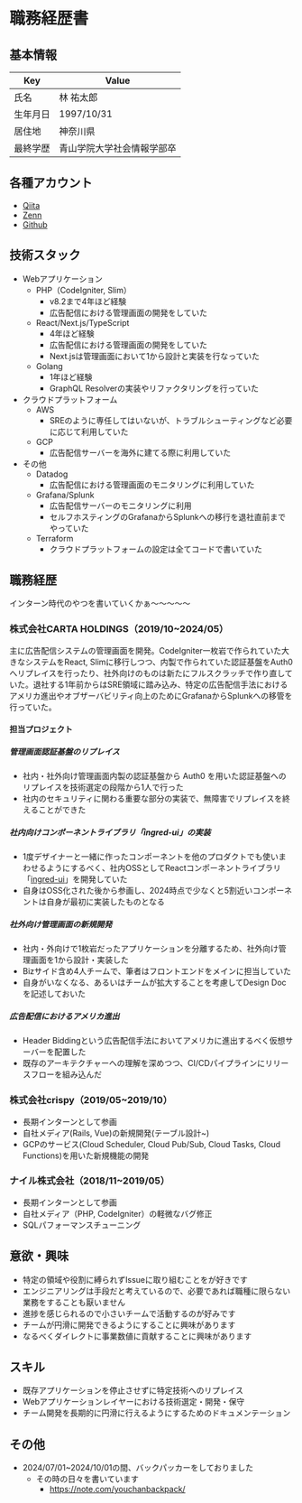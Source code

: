 # 職務経歴書

## 基本情報

| Key | Value |
| ---- | ---- |
| 氏名 | 林 祐太郎 |
| 生年月日 | 1997/10/31 |
| 居住地 | 神奈川県 |
| 最終学歴 | 青山学院大学社会情報学部卒 |

## 各種アカウント

- [Qiita](https://qiita.com/yutaro50)
- [Zenn](https://zenn.dev/yutaro1031)
- [Github](https://github.com/youchann)


## 技術スタック

- Webアプリケーション
  - PHP（CodeIgniter, Slim）
    - v8.2まで4年ほど経験
    - 広告配信における管理画面の開発をしていた
  - React/Next.js/TypeScript
    - 4年ほど経験
    - 広告配信における管理画面の開発をしていた
    - Next.jsは管理画面において1から設計と実装を行なっていた
  - Golang
    - 1年ほど経験
    - GraphQL Resolverの実装やリファクタリングを行っていた
- クラウドプラットフォーム
  - AWS
    - SREのように専任してはいないが、トラブルシューティングなど必要に応じて利用していた
  - GCP
    - 広告配信サーバーを海外に建てる際に利用していた
- その他
  - Datadog
    - 広告配信における管理画面のモニタリングに利用していた
  - Grafana/Splunk
    - 広告配信サーバーのモニタリングに利用
    - セルフホスティングのGrafanaからSplunkへの移行を退社直前までやっていた
  - Terraform
    - クラウドプラットフォームの設定は全てコードで書いていた

## 職務経歴

インターン時代のやつを書いていくかぁ〜〜〜〜〜

### 株式会社CARTA HOLDINGS（2019/10~2024/05）

主に広告配信システムの管理画面を開発。CodeIgniter一枚岩で作られていた大きなシステムをReact, Slimに移行しつつ、内製で作られていた認証基盤をAuth0へリプレイスを行ったり、社外向けのものは新たにフルスクラッチで作り直していた。退社する1年前からはSRE領域に踏み込み、特定の広告配信手法におけるアメリカ進出やオブザーバビリティ向上のためにGrafanaからSplunkへの移管を行っていた。

#### 担当プロジェクト

##### 管理画面認証基盤のリプレイス

- 社内・社外向け管理画面内製の認証基盤から Auth0 を用いた認証基盤へのリプレイスを技術選定の段階から1人で行った
- 社内のセキュリティに関わる重要な部分の実装で、無障害でリプレイスを終えることができた

##### 社内向けコンポーネントライブラリ「ingred-ui」の実装

- 1度デザイナーと一緒に作ったコンポーネントを他のプロダクトでも使いまわせるようにするべく、社内OSSとしてReactコンポーネントライブラリ「[ingred-ui](https://github.com/voyagegroup/ingred-ui)」を開発していた
- 自身はOSS化された後から参画し、2024時点で少なくと5割近いコンポーネントは自身が最初に実装したものとなる

##### 社外向け管理画面の新規開発

- 社内・外向けで1枚岩だったアプリケーションを分離するため、社外向け管理画面を1から設計・実装した
- Bizサイド含め4人チームで、筆者はフロントエンドをメインに担当していた
- 自身がいなくなる、あるいはチームが拡大することを考慮してDesign Docを記述しておいた

##### 広告配信におけるアメリカ進出

- Header Biddingという広告配信手法においてアメリカに進出するべく仮想サーバーを配置した
- 既存のアーキテクチャーへの理解を深めつつ、CI/CDパイプラインにリリースフローを組み込んだ

### 株式会社crispy（2019/05~2019/10）

- 長期インターンとして参画
- 自社メディア(Rails, Vue)の新規開発(テーブル設計~)
- GCPのサービス(Cloud Scheduler, Cloud Pub/Sub, Cloud Tasks, Cloud Functions)を用いた新規機能の開発

### ナイル株式会社（2018/11~2019/05）

- 長期インターンとして参画
- 自社メディア（PHP, CodeIgniter）の軽微なバグ修正
- SQLパフォーマンスチューニング


## 意欲・興味

- 特定の領域や役割に縛られずIssueに取り組むことをが好きです
- エンジニアリングは手段だと考えているので、必要であれば職種に限らない業務をすることも厭いません
- 進捗を感じられるので小さいチームで活動するのが好みです
- チームが円滑に開発できるようにすることに興味があります
- なるべくダイレクトに事業数値に貢献することに興味があります

## スキル

- 既存アプリケーションを停止させずに特定技術へのリプレイス
- Webアプリケーションレイヤーにおける技術選定・開発・保守
- チーム開発を長期的に円滑に行えるようにするためのドキュメンテーション

## その他

- 2024/07/01~2024/10/01の間、バックパッカーをしておりました
  - その時の日々を書いています
    - https://note.com/youchanbackpack/
